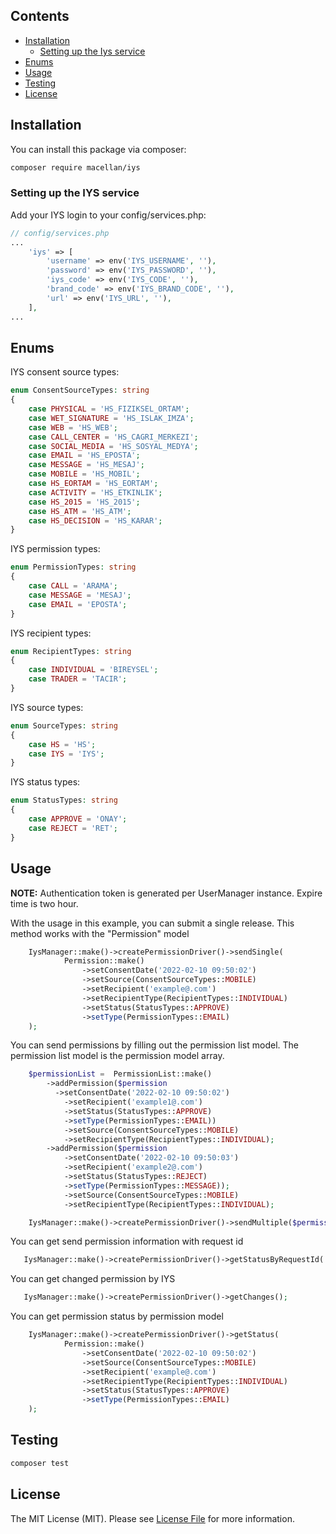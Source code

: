 ## Contents

- [Installation](#installation)
    - [Setting up the Iys service](#setting-up-the-IYS-service)
- [Enums](#enums)
- [Usage](#usage)
- [Testing](#testing)
- [License](#license)

## Installation

You can install this package via composer:

``` bash
composer require macellan/iys
```

### Setting up the IYS service

Add your IYS login to your config/services.php:

```php
// config/services.php
...
    'iys' => [
        'username' => env('IYS_USERNAME', ''),
        'password' => env('IYS_PASSWORD', ''),
        'iys_code' => env('IYS_CODE', ''),
        'brand_code' => env('IYS_BRAND_CODE', ''),
        'url' => env('IYS_URL', ''),
    ],
...
```

## Enums

IYS consent source types:

```php
enum ConsentSourceTypes: string
{
    case PHYSICAL = 'HS_FIZIKSEL_ORTAM';
    case WET_SIGNATURE = 'HS_ISLAK_IMZA';
    case WEB = 'HS_WEB';
    case CALL_CENTER = 'HS_CAGRI_MERKEZI';
    case SOCIAL_MEDIA = 'HS_SOSYAL_MEDYA';
    case EMAIL = 'HS_EPOSTA';
    case MESSAGE = 'HS_MESAJ';
    case MOBILE = 'HS_MOBIL';
    case HS_EORTAM = 'HS_EORTAM';
    case ACTIVITY = 'HS_ETKINLIK';
    case HS_2015 = 'HS_2015';
    case HS_ATM = 'HS_ATM';
    case HS_DECISION = 'HS_KARAR';
}
```

IYS permission types:

```php
enum PermissionTypes: string
{
    case CALL = 'ARAMA';
    case MESSAGE = 'MESAJ';
    case EMAIL = 'EPOSTA';
}
```

IYS recipient types:

```php
enum RecipientTypes: string
{
    case INDIVIDUAL = 'BIREYSEL';
    case TRADER = 'TACIR';
}
```

IYS source types:

```php
enum SourceTypes: string
{
    case HS = 'HS';
    case IYS = 'IYS';
}
```

IYS status types:

```php
enum StatusTypes: string
{
    case APPROVE = 'ONAY';
    case REJECT = 'RET';
}
```

## Usage

**NOTE:**
Authentication token is generated per UserManager instance. Expire time is two hour.

With the usage in this example, you can submit a single release. This method works with the "Permission" model

```php
    IysManager::make()->createPermissionDriver()->sendSingle(
            Permission::make()
                ->setConsentDate('2022-02-10 09:50:02')
                ->setSource(ConsentSourceTypes::MOBILE)
                ->setRecipient('example@.com')
                ->setRecipientType(RecipientTypes::INDIVIDUAL)
                ->setStatus(StatusTypes::APPROVE)
                ->setType(PermissionTypes::EMAIL)
    );
```

You can send permissions by filling out the permission list model. The permission list model is the permission model array.

```php
    $permissionList =  PermissionList::make()
        ->addPermission($permission
          ->setConsentDate('2022-02-10 09:50:02')
            ->setRecipient('example1@.com')
            ->setStatus(StatusTypes::APPROVE)
            ->setType(PermissionTypes::EMAIL))
            ->setSource(ConsentSourceTypes::MOBILE)
            ->setRecipientType(RecipientTypes::INDIVIDUAL);
        ->addPermission($permission
            ->setConsentDate('2022-02-10 09:50:03')
            ->setRecipient('example2@.com')
            ->setStatus(StatusTypes::REJECT)
            ->setType(PermissionTypes::MESSAGE));
            ->setSource(ConsentSourceTypes::MOBILE)
            ->setRecipientType(RecipientTypes::INDIVIDUAL);

    IysManager::make()->createPermissionDriver()->sendMultiple($permissionList);
```

You can get send permission information with request id

```php
   IysManager::make()->createPermissionDriver()->getStatusByRequestId('request_id');
```
You can get changed permission by IYS

```php
   IysManager::make()->createPermissionDriver()->getChanges();
```

You can get permission status by permission model

```php
    IysManager::make()->createPermissionDriver()->getStatus(
            Permission::make()
                ->setConsentDate('2022-02-10 09:50:02')
                ->setSource(ConsentSourceTypes::MOBILE)
                ->setRecipient('example@.com')
                ->setRecipientType(RecipientTypes::INDIVIDUAL)
                ->setStatus(StatusTypes::APPROVE)
                ->setType(PermissionTypes::EMAIL)
    );
```

## Testing

``` bash
composer test
```

## License

The MIT License (MIT). Please see [License File](LICENSE) for more information.